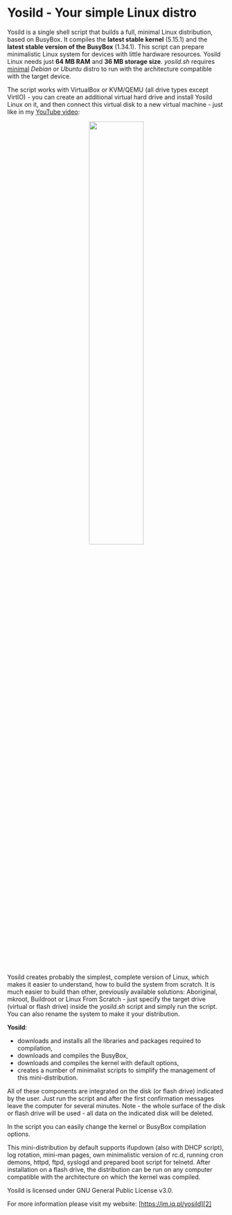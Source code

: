 # Yosild - Your simple Linux distro

Yosild is a single shell script that builds a full, minimal Linux distribution,
based on BusyBox. It compiles the **latest stable kernel** (5.15.1) and the
**latest stable version of the BusyBox** (1.34.1). This script can prepare
minimalistic Linux system for devices with little hardware resources. Yosild Linux
needs just **64 MB RAM** and **36 MB storage size**. *yosild.sh* requires
[minimal][1] *Debian* or *Ubuntu* distro to run with the architecture compatible
with the target device.

The script works with VirtualBox or KVM/QEMU (all drive types except VirtIO) - you
can create an additional virtual hard drive and install Yosild Linux on it, and
then connect this virtual disk to a new virtual machine - just like in my
[YouTube video][3]:
<p align="center"><a href="https://www.youtube.com/watch?v=BPXxPZBBeJ0" target="_blank"><img src="https://jm.iq.pl/yosild/yosild_mov2.jpg" width="50%"></a></p>

Yosild creates probably the simplest, complete version of Linux, which makes it
easier to understand, how to build the system from scratch. It is much easier to
build than other, previously available solutions: Aboriginal, mkroot, Buildroot or
Linux From Scratch - just specify the target drive (virtual or flash drive) inside
the *yosild.sh* script and simply run the script. You can also rename the system
to make it your distribution.


**Yosild**:

* downloads and installs all the libraries and packages required to compilation,
* downloads and compiles the BusyBox,
* downloads and compiles the kernel with default options,
* creates a number of minimalist scripts to simplify the management of this mini-distribution.

All of these components are integrated on the disk (or flash drive) indicated by
the user. Just run the script and after the first confirmation messages leave
the computer for several minutes. Note - the whole surface of the disk or flash
drive will be used - all data on the indicated disk will be deleted.

In the script you can easily change the kernel or BusyBox compilation options.

This mini-distribution by default supports ifupdown (also with DHCP script), log
rotation, mini-man pages, own minimalistic version of rc.d, running cron demons,
httpd, ftpd, syslogd and prepared boot script for telnetd. After installation on
a flash drive, the distribution can be run on any computer compatible with the
architecture on which the kernel was compiled.

Yosild is licensed under GNU General Public License v3.0.

For more information please visit my website: [https://jm.iq.pl/yosild][2]

[1]: https://www.debian.org/CD/netinst/
[2]: https://jm.iq.pl/yosild
[3]: https://www.youtube.com/watch?v=BPXxPZBBeJ0
